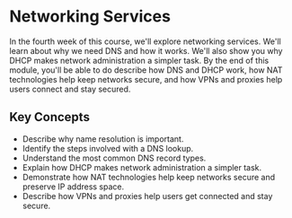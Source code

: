 # Networking Services

In the fourth week of this course, we'll explore networking services. We'll learn about why we need DNS and how it works. We'll also show you why DHCP makes network administration a simpler task. By the end of this module, you'll be able to do describe how DNS and DHCP work, how NAT technologies help keep networks secure, and how VPNs and proxies help users connect and stay secured.

## Key Concepts

* Describe why name resolution is important.
* Identify the steps involved with a DNS lookup.
* Understand the most common DNS record types.
* Explain how DHCP makes network administration a simpler task.
* Demonstrate how NAT technologies help keep networks secure and preserve IP address space.
* Describe how VPNs and proxies help users get connected and stay secure.